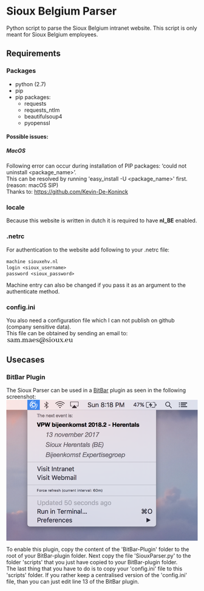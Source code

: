 # Sioux Belgium Parser
Python script to parse the Sioux Belgium intranet website.
This script is only meant for Sioux Belgium employees.

## Requirements

### Packages
- python (2.7)
- pip
- pip packages:
  - requests
  - requests_ntlm
  - beautifulsoup4
  - pyopenssl
#### Possible issues:
##### MacOS
Following error can occur during installation of PIP packages: ‘could not uninstall <package_name>’.<br />
This can be resolved by running 'easy_install -U <package_name>' first.<br />
(reason: macOS SIP)<br />
Thanks to: https://github.com/Kevin-De-Koninck

### locale
Because this website is written in dutch it is required to have <b>nl_BE</b> enabled.

### .netrc
For authentication to the website add following to your .netrc file:
```
machine siouxehv.nl
login <sioux_username>
password <sioux_password>
```
Machine entry can also be changed if you pass it as an argument to the authenticate method.

### config.ini
You also need a configuration file which I can not publish on github (company sensitive data). <br />
This file can be obtained by sending an email to: <br />
<img src="https://github.com/sammaes/SiouxBelgiumParser/blob/master/Readme_resources/adres.png?raw=true" style="vertical-align: middle;" />

## Usecases

### BitBar Plugin
The Sioux Parser can be used in a [BitBar](https://github.com/matryer/bitbar) plugin as seen in the following screenshot:
<img src="https://github.com/sammaes/SiouxBelgiumParser/blob/master/Readme_resources/bitbar.png?raw=true" style="vertical-align: middle;" />

To enable this plugin, copy the content of the 'BitBar-Plugin' folder to the root of your BitBar-plugin folder. Next copy the file 'SiouxParser.py' to the folder 'scripts' that you just have copied to your BitBar-plugin folder.  
The last thing that you have to do is to copy your 'config.ini' file to this 'scripts' folder. If you rather keep a centralised version of the 'config.ini' file, than you can just edit line 13 of the BitBar plugin.
